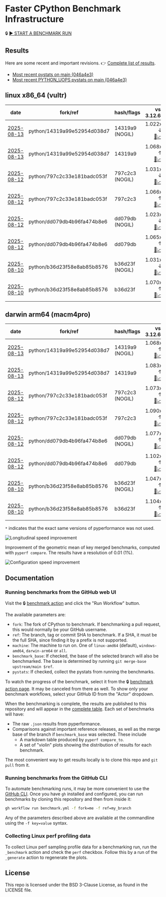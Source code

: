 # Faster CPython Benchmark Infrastructure

🔒 [▶️ START A BENCHMARK RUN](../../actions/workflows/benchmark.yml)

## Results

Here are some recent and important revisions. 👉 [Complete list of results](RESULTS.md).

<!-- START table -->
- [Most recent  pystats on main (046a4e3)](results/bm-20250809-3.15.0a0-046a4e3/bm-20250809-vultr-x86_64-python-046a4e39b3f8ac5cb13e-3.15.0a0-046a4e3-pystats.md)
- [Most recent PYTHON_UOPS pystats on main (046a4e3)](results/bm-20250809-3.15.0a0-046a4e3-PYTHON_UOPS/bm-20250809-vultr-x86_64-python-046a4e39b3f8ac5cb13e-3.15.0a0-046a4e3-pystats.md)

## linux x86_64 (vultr)
| date | fork/ref | hash/flags | vs. 3.12.6: | vs. 3.13.0rc2: | vs. base: |
| --- | --- | --- | ---: | ---: | ---: |
| [2025-08-13](results/bm-20250813-3.15.0a0-14319a9-NOGIL) | python/14319a99e52954d038d7 | 14319a9 (NOGIL) | 1.022x ↓<br>[📄](results/bm-20250813-3.15.0a0-14319a9-NOGIL/bm-20250813-vultr-x86_64-python-14319a99e52954d038d7-3.15.0a0-14319a9-vs-3.12.6.md)[📈](results/bm-20250813-3.15.0a0-14319a9-NOGIL/bm-20250813-vultr-x86_64-python-14319a99e52954d038d7-3.15.0a0-14319a9-vs-3.12.6.svg) | 1.055x ↓<br>[📄](results/bm-20250813-3.15.0a0-14319a9-NOGIL/bm-20250813-vultr-x86_64-python-14319a99e52954d038d7-3.15.0a0-14319a9-vs-3.13.0rc2.md)[📈](results/bm-20250813-3.15.0a0-14319a9-NOGIL/bm-20250813-vultr-x86_64-python-14319a99e52954d038d7-3.15.0a0-14319a9-vs-3.13.0rc2.svg) | 1.090x ↓<br>[📄](results/bm-20250813-3.15.0a0-14319a9-NOGIL/bm-20250813-vultr-x86_64-python-14319a99e52954d038d7-3.15.0a0-14319a9-vs-base.md)[📈](results/bm-20250813-3.15.0a0-14319a9-NOGIL/bm-20250813-vultr-x86_64-python-14319a99e52954d038d7-3.15.0a0-14319a9-vs-base.svg)[🧠](results/bm-20250813-3.15.0a0-14319a9-NOGIL/bm-20250813-vultr-x86_64-python-14319a99e52954d038d7-3.15.0a0-14319a9-vs-base-mem.svg) |
| [2025-08-13](results/bm-20250813-3.15.0a0-14319a9) | python/14319a99e52954d038d7 | 14319a9 | 1.068x ↑<br>[📄](results/bm-20250813-3.15.0a0-14319a9/bm-20250813-vultr-x86_64-python-14319a99e52954d038d7-3.15.0a0-14319a9-vs-3.12.6.md)[📈](results/bm-20250813-3.15.0a0-14319a9/bm-20250813-vultr-x86_64-python-14319a99e52954d038d7-3.15.0a0-14319a9-vs-3.12.6.svg) | 1.033x ↑<br>[📄](results/bm-20250813-3.15.0a0-14319a9/bm-20250813-vultr-x86_64-python-14319a99e52954d038d7-3.15.0a0-14319a9-vs-3.13.0rc2.md)[📈](results/bm-20250813-3.15.0a0-14319a9/bm-20250813-vultr-x86_64-python-14319a99e52954d038d7-3.15.0a0-14319a9-vs-3.13.0rc2.svg) |  |
| [2025-08-12](results/bm-20250812-3.15.0a0-797c2c3-NOGIL) | python/797c2c33e181badc053f | 797c2c3 (NOGIL) | 1.031x ↓<br>[📄](results/bm-20250812-3.15.0a0-797c2c3-NOGIL/bm-20250812-vultr-x86_64-python-797c2c33e181badc053f-3.15.0a0-797c2c3-vs-3.12.6.md)[📈](results/bm-20250812-3.15.0a0-797c2c3-NOGIL/bm-20250812-vultr-x86_64-python-797c2c33e181badc053f-3.15.0a0-797c2c3-vs-3.12.6.svg) | 1.064x ↓<br>[📄](results/bm-20250812-3.15.0a0-797c2c3-NOGIL/bm-20250812-vultr-x86_64-python-797c2c33e181badc053f-3.15.0a0-797c2c3-vs-3.13.0rc2.md)[📈](results/bm-20250812-3.15.0a0-797c2c3-NOGIL/bm-20250812-vultr-x86_64-python-797c2c33e181badc053f-3.15.0a0-797c2c3-vs-3.13.0rc2.svg) | 1.096x ↓<br>[📄](results/bm-20250812-3.15.0a0-797c2c3-NOGIL/bm-20250812-vultr-x86_64-python-797c2c33e181badc053f-3.15.0a0-797c2c3-vs-base.md)[📈](results/bm-20250812-3.15.0a0-797c2c3-NOGIL/bm-20250812-vultr-x86_64-python-797c2c33e181badc053f-3.15.0a0-797c2c3-vs-base.svg)[🧠](results/bm-20250812-3.15.0a0-797c2c3-NOGIL/bm-20250812-vultr-x86_64-python-797c2c33e181badc053f-3.15.0a0-797c2c3-vs-base-mem.svg) |
| [2025-08-12](results/bm-20250812-3.15.0a0-797c2c3) | python/797c2c33e181badc053f | 797c2c3 | 1.066x ↑<br>[📄](results/bm-20250812-3.15.0a0-797c2c3/bm-20250812-vultr-x86_64-python-797c2c33e181badc053f-3.15.0a0-797c2c3-vs-3.12.6.md)[📈](results/bm-20250812-3.15.0a0-797c2c3/bm-20250812-vultr-x86_64-python-797c2c33e181badc053f-3.15.0a0-797c2c3-vs-3.12.6.svg) | 1.031x ↑<br>[📄](results/bm-20250812-3.15.0a0-797c2c3/bm-20250812-vultr-x86_64-python-797c2c33e181badc053f-3.15.0a0-797c2c3-vs-3.13.0rc2.md)[📈](results/bm-20250812-3.15.0a0-797c2c3/bm-20250812-vultr-x86_64-python-797c2c33e181badc053f-3.15.0a0-797c2c3-vs-3.13.0rc2.svg) |  |
| [2025-08-12](results/bm-20250812-3.15.0a0-dd079db-NOGIL) | python/dd079db4b96fa474b8e6 | dd079db (NOGIL) | 1.023x ↓<br>[📄](results/bm-20250812-3.15.0a0-dd079db-NOGIL/bm-20250812-vultr-x86_64-python-dd079db4b96fa474b8e6-3.15.0a0-dd079db-vs-3.12.6.md)[📈](results/bm-20250812-3.15.0a0-dd079db-NOGIL/bm-20250812-vultr-x86_64-python-dd079db4b96fa474b8e6-3.15.0a0-dd079db-vs-3.12.6.svg) | 1.056x ↓<br>[📄](results/bm-20250812-3.15.0a0-dd079db-NOGIL/bm-20250812-vultr-x86_64-python-dd079db4b96fa474b8e6-3.15.0a0-dd079db-vs-3.13.0rc2.md)[📈](results/bm-20250812-3.15.0a0-dd079db-NOGIL/bm-20250812-vultr-x86_64-python-dd079db4b96fa474b8e6-3.15.0a0-dd079db-vs-3.13.0rc2.svg) | 1.088x ↓<br>[📄](results/bm-20250812-3.15.0a0-dd079db-NOGIL/bm-20250812-vultr-x86_64-python-dd079db4b96fa474b8e6-3.15.0a0-dd079db-vs-base.md)[📈](results/bm-20250812-3.15.0a0-dd079db-NOGIL/bm-20250812-vultr-x86_64-python-dd079db4b96fa474b8e6-3.15.0a0-dd079db-vs-base.svg)[🧠](results/bm-20250812-3.15.0a0-dd079db-NOGIL/bm-20250812-vultr-x86_64-python-dd079db4b96fa474b8e6-3.15.0a0-dd079db-vs-base-mem.svg) |
| [2025-08-12](results/bm-20250812-3.15.0a0-dd079db) | python/dd079db4b96fa474b8e6 | dd079db | 1.065x ↑<br>[📄](results/bm-20250812-3.15.0a0-dd079db/bm-20250812-vultr-x86_64-python-dd079db4b96fa474b8e6-3.15.0a0-dd079db-vs-3.12.6.md)[📈](results/bm-20250812-3.15.0a0-dd079db/bm-20250812-vultr-x86_64-python-dd079db4b96fa474b8e6-3.15.0a0-dd079db-vs-3.12.6.svg) | 1.030x ↑<br>[📄](results/bm-20250812-3.15.0a0-dd079db/bm-20250812-vultr-x86_64-python-dd079db4b96fa474b8e6-3.15.0a0-dd079db-vs-3.13.0rc2.md)[📈](results/bm-20250812-3.15.0a0-dd079db/bm-20250812-vultr-x86_64-python-dd079db4b96fa474b8e6-3.15.0a0-dd079db-vs-3.13.0rc2.svg) |  |
| [2025-08-10](results/bm-20250810-3.15.0a0-b36d23f-NOGIL) | python/b36d23f58e8ab85b8576 | b36d23f (NOGIL) | 1.031x ↓<br>[📄](results/bm-20250810-3.15.0a0-b36d23f-NOGIL/bm-20250810-vultr-x86_64-python-b36d23f58e8ab85b8576-3.15.0a0-b36d23f-vs-3.12.6.md)[📈](results/bm-20250810-3.15.0a0-b36d23f-NOGIL/bm-20250810-vultr-x86_64-python-b36d23f58e8ab85b8576-3.15.0a0-b36d23f-vs-3.12.6.svg) | 1.064x ↓<br>[📄](results/bm-20250810-3.15.0a0-b36d23f-NOGIL/bm-20250810-vultr-x86_64-python-b36d23f58e8ab85b8576-3.15.0a0-b36d23f-vs-3.13.0rc2.md)[📈](results/bm-20250810-3.15.0a0-b36d23f-NOGIL/bm-20250810-vultr-x86_64-python-b36d23f58e8ab85b8576-3.15.0a0-b36d23f-vs-3.13.0rc2.svg) | 1.100x ↓<br>[📄](results/bm-20250810-3.15.0a0-b36d23f-NOGIL/bm-20250810-vultr-x86_64-python-b36d23f58e8ab85b8576-3.15.0a0-b36d23f-vs-base.md)[📈](results/bm-20250810-3.15.0a0-b36d23f-NOGIL/bm-20250810-vultr-x86_64-python-b36d23f58e8ab85b8576-3.15.0a0-b36d23f-vs-base.svg)[🧠](results/bm-20250810-3.15.0a0-b36d23f-NOGIL/bm-20250810-vultr-x86_64-python-b36d23f58e8ab85b8576-3.15.0a0-b36d23f-vs-base-mem.svg) |
| [2025-08-10](results/bm-20250810-3.15.0a0-b36d23f) | python/b36d23f58e8ab85b8576 | b36d23f | 1.070x ↑<br>[📄](results/bm-20250810-3.15.0a0-b36d23f/bm-20250810-vultr-x86_64-python-b36d23f58e8ab85b8576-3.15.0a0-b36d23f-vs-3.12.6.md)[📈](results/bm-20250810-3.15.0a0-b36d23f/bm-20250810-vultr-x86_64-python-b36d23f58e8ab85b8576-3.15.0a0-b36d23f-vs-3.12.6.svg) | 1.035x ↑<br>[📄](results/bm-20250810-3.15.0a0-b36d23f/bm-20250810-vultr-x86_64-python-b36d23f58e8ab85b8576-3.15.0a0-b36d23f-vs-3.13.0rc2.md)[📈](results/bm-20250810-3.15.0a0-b36d23f/bm-20250810-vultr-x86_64-python-b36d23f58e8ab85b8576-3.15.0a0-b36d23f-vs-3.13.0rc2.svg) |  |

## darwin arm64 (macm4pro)
| date | fork/ref | hash/flags | vs. 3.12.6: | vs. 3.13.0rc2: | vs. base: |
| --- | --- | --- | ---: | ---: | ---: |
| [2025-08-13](results/bm-20250813-3.15.0a0-14319a9-NOGIL) | python/14319a99e52954d038d7 | 14319a9 (NOGIL) | 1.068x ↑<br>[📄](results/bm-20250813-3.15.0a0-14319a9-NOGIL/bm-20250813-macm4pro-arm64-python-14319a99e52954d038d7-3.15.0a0-14319a9-vs-3.12.6.md)[📈](results/bm-20250813-3.15.0a0-14319a9-NOGIL/bm-20250813-macm4pro-arm64-python-14319a99e52954d038d7-3.15.0a0-14319a9-vs-3.12.6.svg) | 1.009x ↓<br>[📄](results/bm-20250813-3.15.0a0-14319a9-NOGIL/bm-20250813-macm4pro-arm64-python-14319a99e52954d038d7-3.15.0a0-14319a9-vs-3.13.0rc2.md)[📈](results/bm-20250813-3.15.0a0-14319a9-NOGIL/bm-20250813-macm4pro-arm64-python-14319a99e52954d038d7-3.15.0a0-14319a9-vs-3.13.0rc2.svg) | 1.016x ↓<br>[📄](results/bm-20250813-3.15.0a0-14319a9-NOGIL/bm-20250813-macm4pro-arm64-python-14319a99e52954d038d7-3.15.0a0-14319a9-vs-base.md)[📈](results/bm-20250813-3.15.0a0-14319a9-NOGIL/bm-20250813-macm4pro-arm64-python-14319a99e52954d038d7-3.15.0a0-14319a9-vs-base.svg)[🧠](results/bm-20250813-3.15.0a0-14319a9-NOGIL/bm-20250813-macm4pro-arm64-python-14319a99e52954d038d7-3.15.0a0-14319a9-vs-base-mem.svg) |
| [2025-08-13](results/bm-20250813-3.15.0a0-14319a9) | python/14319a99e52954d038d7 | 14319a9 | 1.083x ↑<br>[📄](results/bm-20250813-3.15.0a0-14319a9/bm-20250813-macm4pro-arm64-python-14319a99e52954d038d7-3.15.0a0-14319a9-vs-3.12.6.md)[📈](results/bm-20250813-3.15.0a0-14319a9/bm-20250813-macm4pro-arm64-python-14319a99e52954d038d7-3.15.0a0-14319a9-vs-3.12.6.svg) | 1.005x ↑<br>[📄](results/bm-20250813-3.15.0a0-14319a9/bm-20250813-macm4pro-arm64-python-14319a99e52954d038d7-3.15.0a0-14319a9-vs-3.13.0rc2.md)[📈](results/bm-20250813-3.15.0a0-14319a9/bm-20250813-macm4pro-arm64-python-14319a99e52954d038d7-3.15.0a0-14319a9-vs-3.13.0rc2.svg) |  |
| [2025-08-12](results/bm-20250812-3.15.0a0-797c2c3-NOGIL) | python/797c2c33e181badc053f | 797c2c3 (NOGIL) | 1.073x ↑<br>[📄](results/bm-20250812-3.15.0a0-797c2c3-NOGIL/bm-20250812-macm4pro-arm64-python-797c2c33e181badc053f-3.15.0a0-797c2c3-vs-3.12.6.md)[📈](results/bm-20250812-3.15.0a0-797c2c3-NOGIL/bm-20250812-macm4pro-arm64-python-797c2c33e181badc053f-3.15.0a0-797c2c3-vs-3.12.6.svg) | 1.005x ↓<br>[📄](results/bm-20250812-3.15.0a0-797c2c3-NOGIL/bm-20250812-macm4pro-arm64-python-797c2c33e181badc053f-3.15.0a0-797c2c3-vs-3.13.0rc2.md)[📈](results/bm-20250812-3.15.0a0-797c2c3-NOGIL/bm-20250812-macm4pro-arm64-python-797c2c33e181badc053f-3.15.0a0-797c2c3-vs-3.13.0rc2.svg) | 1.018x ↓<br>[📄](results/bm-20250812-3.15.0a0-797c2c3-NOGIL/bm-20250812-macm4pro-arm64-python-797c2c33e181badc053f-3.15.0a0-797c2c3-vs-base.md)[📈](results/bm-20250812-3.15.0a0-797c2c3-NOGIL/bm-20250812-macm4pro-arm64-python-797c2c33e181badc053f-3.15.0a0-797c2c3-vs-base.svg)[🧠](results/bm-20250812-3.15.0a0-797c2c3-NOGIL/bm-20250812-macm4pro-arm64-python-797c2c33e181badc053f-3.15.0a0-797c2c3-vs-base-mem.svg) |
| [2025-08-12](results/bm-20250812-3.15.0a0-797c2c3) | python/797c2c33e181badc053f | 797c2c3 | 1.090x ↑<br>[📄](results/bm-20250812-3.15.0a0-797c2c3/bm-20250812-macm4pro-arm64-python-797c2c33e181badc053f-3.15.0a0-797c2c3-vs-3.12.6.md)[📈](results/bm-20250812-3.15.0a0-797c2c3/bm-20250812-macm4pro-arm64-python-797c2c33e181badc053f-3.15.0a0-797c2c3-vs-3.12.6.svg) | 1.011x ↑<br>[📄](results/bm-20250812-3.15.0a0-797c2c3/bm-20250812-macm4pro-arm64-python-797c2c33e181badc053f-3.15.0a0-797c2c3-vs-3.13.0rc2.md)[📈](results/bm-20250812-3.15.0a0-797c2c3/bm-20250812-macm4pro-arm64-python-797c2c33e181badc053f-3.15.0a0-797c2c3-vs-3.13.0rc2.svg) |  |
| [2025-08-12](results/bm-20250812-3.15.0a0-dd079db-NOGIL) | python/dd079db4b96fa474b8e6 | dd079db (NOGIL) | 1.077x ↑<br>[📄](results/bm-20250812-3.15.0a0-dd079db-NOGIL/bm-20250812-macm4pro-arm64-python-dd079db4b96fa474b8e6-3.15.0a0-dd079db-vs-3.12.6.md)[📈](results/bm-20250812-3.15.0a0-dd079db-NOGIL/bm-20250812-macm4pro-arm64-python-dd079db4b96fa474b8e6-3.15.0a0-dd079db-vs-3.12.6.svg) | 1.001x ↓<br>[📄](results/bm-20250812-3.15.0a0-dd079db-NOGIL/bm-20250812-macm4pro-arm64-python-dd079db4b96fa474b8e6-3.15.0a0-dd079db-vs-3.13.0rc2.md)[📈](results/bm-20250812-3.15.0a0-dd079db-NOGIL/bm-20250812-macm4pro-arm64-python-dd079db4b96fa474b8e6-3.15.0a0-dd079db-vs-3.13.0rc2.svg) | 1.024x ↓<br>[📄](results/bm-20250812-3.15.0a0-dd079db-NOGIL/bm-20250812-macm4pro-arm64-python-dd079db4b96fa474b8e6-3.15.0a0-dd079db-vs-base.md)[📈](results/bm-20250812-3.15.0a0-dd079db-NOGIL/bm-20250812-macm4pro-arm64-python-dd079db4b96fa474b8e6-3.15.0a0-dd079db-vs-base.svg)[🧠](results/bm-20250812-3.15.0a0-dd079db-NOGIL/bm-20250812-macm4pro-arm64-python-dd079db4b96fa474b8e6-3.15.0a0-dd079db-vs-base-mem.svg) |
| [2025-08-12](results/bm-20250812-3.15.0a0-dd079db) | python/dd079db4b96fa474b8e6 | dd079db | 1.102x ↑<br>[📄](results/bm-20250812-3.15.0a0-dd079db/bm-20250812-macm4pro-arm64-python-dd079db4b96fa474b8e6-3.15.0a0-dd079db-vs-3.12.6.md)[📈](results/bm-20250812-3.15.0a0-dd079db/bm-20250812-macm4pro-arm64-python-dd079db4b96fa474b8e6-3.15.0a0-dd079db-vs-3.12.6.svg) | 1.022x ↑<br>[📄](results/bm-20250812-3.15.0a0-dd079db/bm-20250812-macm4pro-arm64-python-dd079db4b96fa474b8e6-3.15.0a0-dd079db-vs-3.13.0rc2.md)[📈](results/bm-20250812-3.15.0a0-dd079db/bm-20250812-macm4pro-arm64-python-dd079db4b96fa474b8e6-3.15.0a0-dd079db-vs-3.13.0rc2.svg) |  |
| [2025-08-10](results/bm-20250810-3.15.0a0-b36d23f-NOGIL) | python/b36d23f58e8ab85b8576 | b36d23f (NOGIL) | 1.047x ↑<br>[📄](results/bm-20250810-3.15.0a0-b36d23f-NOGIL/bm-20250810-macm4pro-arm64-python-b36d23f58e8ab85b8576-3.15.0a0-b36d23f-vs-3.12.6.md)[📈](results/bm-20250810-3.15.0a0-b36d23f-NOGIL/bm-20250810-macm4pro-arm64-python-b36d23f58e8ab85b8576-3.15.0a0-b36d23f-vs-3.12.6.svg) | 1.028x ↓<br>[📄](results/bm-20250810-3.15.0a0-b36d23f-NOGIL/bm-20250810-macm4pro-arm64-python-b36d23f58e8ab85b8576-3.15.0a0-b36d23f-vs-3.13.0rc2.md)[📈](results/bm-20250810-3.15.0a0-b36d23f-NOGIL/bm-20250810-macm4pro-arm64-python-b36d23f58e8ab85b8576-3.15.0a0-b36d23f-vs-3.13.0rc2.svg) | 1.054x ↓<br>[📄](results/bm-20250810-3.15.0a0-b36d23f-NOGIL/bm-20250810-macm4pro-arm64-python-b36d23f58e8ab85b8576-3.15.0a0-b36d23f-vs-base.md)[📈](results/bm-20250810-3.15.0a0-b36d23f-NOGIL/bm-20250810-macm4pro-arm64-python-b36d23f58e8ab85b8576-3.15.0a0-b36d23f-vs-base.svg)[🧠](results/bm-20250810-3.15.0a0-b36d23f-NOGIL/bm-20250810-macm4pro-arm64-python-b36d23f58e8ab85b8576-3.15.0a0-b36d23f-vs-base-mem.svg) |
| [2025-08-10](results/bm-20250810-3.15.0a0-b36d23f) | python/b36d23f58e8ab85b8576 | b36d23f | 1.104x ↑<br>[📄](results/bm-20250810-3.15.0a0-b36d23f/bm-20250810-macm4pro-arm64-python-b36d23f58e8ab85b8576-3.15.0a0-b36d23f-vs-3.12.6.md)[📈](results/bm-20250810-3.15.0a0-b36d23f/bm-20250810-macm4pro-arm64-python-b36d23f58e8ab85b8576-3.15.0a0-b36d23f-vs-3.12.6.svg) | 1.024x ↑<br>[📄](results/bm-20250810-3.15.0a0-b36d23f/bm-20250810-macm4pro-arm64-python-b36d23f58e8ab85b8576-3.15.0a0-b36d23f-vs-3.13.0rc2.md)[📈](results/bm-20250810-3.15.0a0-b36d23f/bm-20250810-macm4pro-arm64-python-b36d23f58e8ab85b8576-3.15.0a0-b36d23f-vs-3.13.0rc2.svg) |  |


<!-- END table -->

`*` indicates that the exact same versions of pyperformance was not used.

![Longitudinal speed improvement](/longitudinal.svg)

Improvement of the geometric mean of key merged benchmarks, computed with `pyperf compare`.
The results have a resolution of 0.01 (1%).

![Configuration speed improvement](/configs.svg)

## Documentation

### Running benchmarks from the GitHub web UI

Visit the 🔒 [benchmark action](../../actions/workflows/benchmark.yml) and click the "Run Workflow" button.

The available parameters are:

- `fork`: The fork of CPython to benchmark.
  If benchmarking a pull request, this would normally be your GitHub username.
- `ref`: The branch, tag or commit SHA to benchmark.
  If a SHA, it must be the full SHA, since finding it by a prefix is not supported.
- `machine`: The machine to run on.
  One of `linux-amd64` (default), `windows-amd64`, `darwin-arm64` or `all`.
- `benchmark_base`: If checked, the base of the selected branch will also be benchmarked.
  The base is determined by running `git merge-base upstream/main $ref`.
- `pystats`: If checked, collect the pystats from running the benchmarks.

To watch the progress of the benchmark, select it from the 🔒 [benchmark action page](../../actions/workflows/benchmark.yml).
It may be canceled from there as well.
To show only your benchmark workflows, select your GitHub ID from the "Actor" dropdown.

When the benchmarking is complete, the results are published to this repository and will appear in the [complete table](RESULTS.md).
Each set of benchmarks will have:

- The raw `.json` results from pyperformance.
- Comparisons against important reference releases, as well as the merge base of the branch if `benchmark_base` was selected. These include
  - A markdown table produced by `pyperf compare_to`.
  - A set of "violin" plots showing the distribution of results for each benchmark.

The most convenient way to get results locally is to clone this repo and `git pull` from it.

### Running benchmarks from the GitHub CLI

To automate benchmarking runs, it may be more convenient to use the [GitHub CLI](https://cli.github.com/).
Once you have `gh` installed and configured, you can run benchmarks by cloning this repository and then from inside it:

```bash session
gh workflow run benchmark.yml -f fork=me -f ref=my_branch
```

Any of the parameters described above are available at the commandline using the `-f key=value` syntax.

### Collecting Linux perf profiling data

To collect Linux perf sampling profile data for a benchmarking run, run the `_benchmark` action and check the `perf` checkbox.
Follow this by a run of the `_generate` action to regenerate the plots.

## License

This repo is licensed under the BSD 3-Clause License, as found in the LICENSE file.
